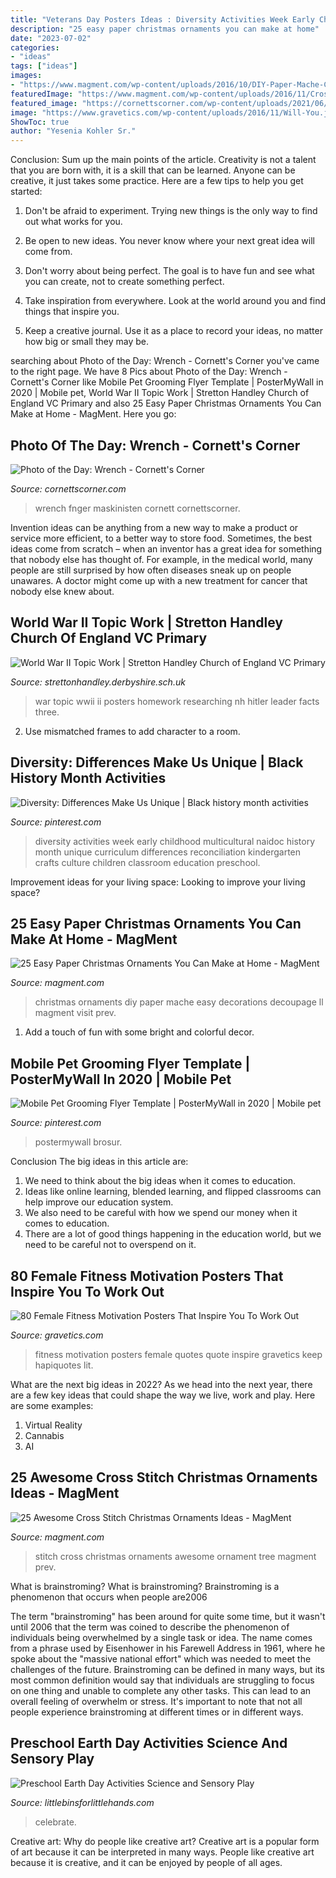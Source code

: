 ```yaml
---
title: "Veterans Day Posters Ideas : Diversity Activities Week Early Childhood Multicultural Naidoc History Month Unique Curriculum Differences Reconciliation Kindergarten Crafts Culture Children Classroom Education Preschool"
description: "25 easy paper christmas ornaments you can make at home"
date: "2023-07-02"
categories:
- "ideas"
tags: ["ideas"]
images:
- "https://www.magment.com/wp-content/uploads/2016/10/DIY-Paper-Mache-Christmas-Ornaments.jpg"
featuredImage: "https://www.magment.com/wp-content/uploads/2016/11/Cross-Stitch-Christmas-Tree-Ornament-2016.jpg"
featured_image: "https://cornettscorner.com/wp-content/uploads/2021/06/finger-tight-400x436.jpeg"
image: "https://www.gravetics.com/wp-content/uploads/2016/11/Will-You.jpeg"
ShowToc: true
author: "Yesenia Kohler Sr."
---
```



Conclusion: Sum up the main points of the article.
Creativity is not a talent that you are born with, it is a skill that can be learned. Anyone can be creative, it just takes some practice. Here are a few tips to help you get started:
1. Don't be afraid to experiment. Trying new things is the only way to find out what works for you.

2. Be open to new ideas. You never know where your next great idea will come from.

3. Don't worry about being perfect. The goal is to have fun and see what you can create, not to create something perfect.

4. Take inspiration from everywhere. Look at the world around you and find things that inspire you.

5. Keep a creative journal. Use it as a place to record your ideas, no matter how big or small they may be.

	

		
searching about Photo of the Day: Wrench - Cornett&#039;s Corner you've came to the right page. We have 8 Pics about Photo of the Day: Wrench - Cornett&#039;s Corner like Mobile Pet Grooming Flyer Template | PosterMyWall in 2020 | Mobile pet, World War II Topic Work | Stretton Handley Church of England VC Primary and also 25 Easy Paper Christmas Ornaments You Can Make at Home - MagMent. Here you go:
		
    
## Photo Of The Day: Wrench - Cornett&#039;s Corner

<img loading=lazy src="https://cornettscorner.com/wp-content/uploads/2021/06/finger-tight-400x436.jpeg" onerror="this.onerror=null;this.src='https://tse2.mm.bing.net/th?id=OIP.3mw97FgbAVfCALvnYtF2VgAAAA&amp;pid=15.1';" alt="Photo of the Day: Wrench - Cornett&#039;s Corner">

_Source: cornettscorner.com_

>wrench fnger maskinisten cornett cornettscorner. 

	

Invention ideas can be anything from a new way to make a product or service more efficient, to a better way to store food. Sometimes, the best ideas come from scratch – when an inventor has a great idea for something that nobody else has thought of. For example, in the medical world, many people are still surprised by how often diseases sneak up on people unawares. A doctor might come up with a new treatment for cancer that nobody else knew about.

    
## World War II Topic Work | Stretton Handley Church Of England VC Primary

<img loading=lazy src="http://www.strettonhandley.derbyshire.sch.uk/wp-content/blogs.dir/1/files/wwii-posters/poster13.jpg" onerror="this.onerror=null;this.src='https://tse1.mm.bing.net/th?id=OIP.qol7DFjTX4ySCCohpVmMKAHaKb&amp;pid=15.1';" alt="World War II Topic Work | Stretton Handley Church of England VC Primary">

_Source: strettonhandley.derbyshire.sch.uk_

>war topic wwii ii posters homework researching nh hitler leader facts three. 

	

2. Use mismatched frames to add character to a room.

    
## Diversity: Differences Make Us Unique | Black History Month Activities

<img loading=lazy src="https://i.pinimg.com/736x/fe/3e/e9/fe3ee9de4512c40cf26c3421db7d361b--infant-curriculum-black-history-month.jpg" onerror="this.onerror=null;this.src='https://tse4.mm.bing.net/th?id=OIP.Gs2KtzQlXf_1CY2BGB9FUAHaKw&amp;pid=15.1';" alt="Diversity: Differences Make Us Unique | Black history month activities">

_Source: pinterest.com_

>diversity activities week early childhood multicultural naidoc history month unique curriculum differences reconciliation kindergarten crafts culture children classroom education preschool. 

	

Improvement ideas for your living space:
Looking to improve your living space?

    
## 25 Easy Paper Christmas Ornaments You Can Make At Home - MagMent

<img loading=lazy src="https://www.magment.com/wp-content/uploads/2016/10/DIY-Paper-Mache-Christmas-Ornaments.jpg" onerror="this.onerror=null;this.src='https://tse2.mm.bing.net/th?id=OIP.hdEvI1Mrp5gRkBy4k-9hngHaLG&amp;pid=15.1';" alt="25 Easy Paper Christmas Ornaments You Can Make at Home - MagMent">

_Source: magment.com_

>christmas ornaments diy paper mache easy decorations decoupage ll magment visit prev. 

	

1. Add a touch of fun with some bright and colorful decor.

    
## Mobile Pet Grooming Flyer Template | PosterMyWall In 2020 | Mobile Pet

<img loading=lazy src="https://i.pinimg.com/736x/f9/8d/00/f98d008a333af2d39d09d37e70d44739.jpg" onerror="this.onerror=null;this.src='https://tse4.mm.bing.net/th?id=OIP.kGiGEKhzd6qut6m4OZkhuAAAAA&amp;pid=15.1';" alt="Mobile Pet Grooming Flyer Template | PosterMyWall in 2020 | Mobile pet">

_Source: pinterest.com_

>postermywall brosur. 

	

Conclusion
The big ideas in this article are:
1. We need to think about the big ideas when it comes to education.
2. Ideas like online learning, blended learning, and flipped classrooms can help improve our education system.
3. We also need to be careful with how we spend our money when it comes to education.
4. There are a lot of good things happening in the education world, but we need to be careful not to overspend on it.

    
## 80 Female Fitness Motivation Posters That Inspire You To Work Out

<img loading=lazy src="https://www.gravetics.com/wp-content/uploads/2016/11/Will-You.jpeg" onerror="this.onerror=null;this.src='https://tse4.mm.bing.net/th?id=OIP.drdDs5WP9CzxBJWd8BFaxwHaHa&amp;pid=15.1';" alt="80 Female Fitness Motivation Posters That Inspire You To Work Out">

_Source: gravetics.com_

>fitness motivation posters female quotes quote inspire gravetics keep hapiquotes lit. 

	

What are the next big ideas in 2022?
As we head into the next year, there are a few key ideas that could shape the way we live, work and play. Here are some examples: 
1. Virtual Reality 
2. Cannabis 
3. AI 

    
## 25 Awesome Cross Stitch Christmas Ornaments Ideas - MagMent

<img loading=lazy src="https://www.magment.com/wp-content/uploads/2016/11/Cross-Stitch-Christmas-Tree-Ornament-2016.jpg" onerror="this.onerror=null;this.src='https://tse2.mm.bing.net/th?id=OIP.R7mvcn5OB3iNTeHAKZvjpQHaJ4&amp;pid=15.1';" alt="25 Awesome Cross Stitch Christmas Ornaments Ideas - MagMent">

_Source: magment.com_

>stitch cross christmas ornaments awesome ornament tree magment prev. 

	

What is brainstroming?
What is brainstroming? Brainstroming is a phenomenon that occurs when people are2006

The term "brainstroming" has been around for quite some time, but it wasn't until 2006 that the term was coined to describe the phenomenon of individuals being overwhelmed by a single task or idea. The name comes from a phrase used by Eisenhower in his Farewell Address in 1961, where he spoke about the "massive national effort" which was needed to meet the challenges of the future. Brainstroming can be defined in many ways, but its most common definition would say that individuals are struggling to focus on one thing and unable to complete any other tasks. This can lead to an overall feeling of overwhelm or stress. It's important to note that not all people experience brainstroming at different times or in different ways.

    
## Preschool Earth Day Activities Science And Sensory Play

<img loading=lazy src="https://littlebinsforlittlehands.com/wp-content/uploads/2016/02/Preschool-Earth-Day-activities-science-STEM-and-sensory-play-idea-to-celebrate-Earth-Day-2-680x1020.jpg" onerror="this.onerror=null;this.src='https://tse2.mm.bing.net/th?id=OIP.vFcHE1HBFP8-zDb-KcQmoQHaLH&amp;pid=15.1';" alt="Preschool Earth Day Activities Science and Sensory Play">

_Source: littlebinsforlittlehands.com_

>celebrate. 

	

Creative art: Why do people like creative art?
Creative art is a popular form of art because it can be interpreted in many ways. People like creative art because it is creative, and it can be enjoyed by people of all ages.

